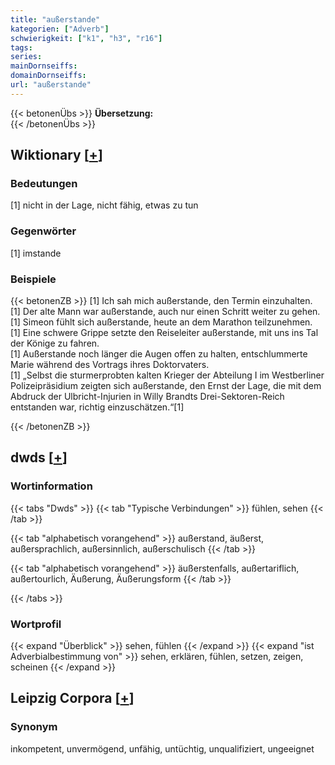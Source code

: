 ```yaml
---
title: "außerstande"
kategorien: ["Adverb"]
schwierigkeit: ["k1", "h3", "r16"]
tags:
series:
mainDornseiffs:
domainDornseiffs:
url: "außerstande"
---
```


{{< betonenÜbs >}}
**Übersetzung:**  
{{< /betonenÜbs >}}

## Wiktionary [[+](https://de.wiktionary.org/wiki/außerstande)]

### Bedeutungen
[1] nicht in der Lage, nicht fähig, etwas zu tun  

### Gegenwörter
[1] imstande  

### Beispiele
{{< betonenZB >}}
[1] Ich sah mich außerstande, den Termin einzuhalten.  
[1] Der alte Mann war außerstande, auch nur einen Schritt weiter zu gehen.  
[1] Simeon fühlt sich außerstande, heute an dem Marathon teilzunehmen.  
[1] Eine schwere Grippe setzte den Reiseleiter außerstande, mit uns ins Tal der Könige zu fahren.  
[1] Außerstande noch länger die Augen offen zu halten, entschlummerte Marie während des Vortrags ihres Doktorvaters.  
[1] „Selbst die sturmerprobten kalten Krieger der Abteilung I im Westberliner Polizeipräsidium zeigten sich außerstande, den Ernst der Lage, die mit dem Abdruck der Ulbricht-Injurien in Willy Brandts Drei-Sektoren-Reich entstanden war, richtig einzuschätzen.“[1]  

{{< /betonenZB >}}


## dwds [[+](https://www.dwds.de/wb/außerstande)]

### Wortinformation
{{< tabs "Dwds" >}}
{{< tab "Typische Verbindungen" >}}
fühlen, sehen
{{< /tab >}}

{{< tab "alphabetisch vorangehend" >}}
außerstand, äußerst, außersprachlich, außersinnlich, außerschulisch
{{< /tab >}}

{{< tab "alphabetisch vorangehend" >}}
äußerstenfalls, außertariflich, außertourlich, Äußerung, Äußerungsform
{{< /tab >}}

{{< /tabs >}}

### Wortprofil
{{< expand "Überblick" >}} sehen, fühlen {{< /expand >}}
{{< expand "ist Adverbialbestimmung von" >}} sehen, erklären, fühlen, setzen, zeigen, scheinen {{< /expand >}}

## Leipzig Corpora [[+](https://corpora.uni-leipzig.de/en/res?word=außerstande&corpusId=deu_newscrawl-public_2018)]


### Synonym
inkompetent, unvermögend, unfähig, untüchtig, unqualifiziert, ungeeignet

